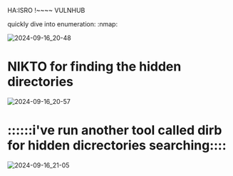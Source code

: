 HA:ISRO !~~~~ VULNHUB

quickly dive into enumeration:
:nmap:


![2024-09-16_20-48](https://github.com/user-attachments/assets/8f385e61-ed5a-4909-a562-d2553b72858b)



# NIKTO for finding the hidden directories
![2024-09-16_20-57](https://github.com/user-attachments/assets/db908d8b-f883-41b8-a9ab-98f1afff5bcf)




# ::::::i've run  another tool called dirb for hidden dicrectories searching::::

![2024-09-16_21-05](https://github.com/user-attachments/assets/c144594d-2def-46b1-a02a-61d3571ea09a)





































